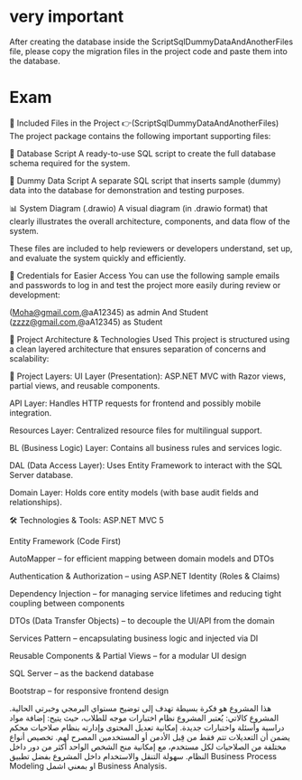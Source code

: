 # very important 
After creating the database inside the ScriptSqlDummyDataAndAnotherFiles file, please copy the migration files in the project code and paste them into the database.
# Exam
📁 Included Files in the Project 👉(ScriptSqlDummyDataAndAnotherFiles)
The project package contains the following important supporting files:

📄 Database Script
A ready-to-use SQL script to create the full database schema required for the system.

📄 Dummy Data Script
A separate SQL script that inserts sample (dummy) data into the database for demonstration and testing purposes.

📊 System Diagram (.drawio)
A visual diagram (in .drawio format) that clearly illustrates the overall architecture, components, and data flow of the system.

These files are included to help reviewers or developers understand, set up, and evaluate the system quickly and efficiently.

🔐 Credentials for Easier Access
You can use the following sample emails and passwords to log in and test the project more easily during review or development:

(Moha@gmail.com,@aA12345) as admin And Student
(zzzz@gmail.com,@aA12345) as Student

🧱 Project Architecture & Technologies Used
This project is structured using a clean layered architecture that ensures separation of concerns and scalability:

📁 Project Layers:
UI Layer (Presentation): ASP.NET MVC with Razor views, partial views, and reusable components.

API Layer: Handles HTTP requests for frontend and possibly mobile integration.

Resources Layer: Centralized resource files for multilingual support.

BL (Business Logic) Layer: Contains all business rules and services logic.

DAL (Data Access Layer): Uses Entity Framework to interact with the SQL Server database.

Domain Layer: Holds core entity models (with base audit fields and relationships).

🛠️ Technologies & Tools:
ASP.NET MVC 5

Entity Framework (Code First)

AutoMapper – for efficient mapping between domain models and DTOs

Authentication & Authorization – using ASP.NET Identity (Roles & Claims)

Dependency Injection – for managing service lifetimes and reducing tight coupling between components

DTOs (Data Transfer Objects) – to decouple the UI/API from the domain

Services Pattern – encapsulating business logic and injected via DI

Reusable Components & Partial Views – for a modular UI design

SQL Server – as the backend database

Bootstrap – for responsive frontend design

هذا المشروع هو فكرة بسيطة تهدف إلى توضيح مستواي البرمجي وخبرتي الحالية.
المشروع كالاتي:
يُعتبر المشروع نظام اختبارات موجه للطلاب، حيث يتيح:
إضافة مواد دراسية وأسئلة واختبارات جديدة.
إمكانية تعديل المحتوى وإدارته بنظام صلاحيات محكم يضمن أن التعديلات تتم فقط من قِبل الأدمن أو المستخدمين المصرح لهم.
تخصيص أنواع مختلفة من الصلاحيات لكل مستخدم، مع إمكانية منح الشخص الواحد أكثر من دور داخل النظام.
سهولة التنقل والاستخدام داخل المشروع بفضل تطبيق  Business Process Modeling او بمعني اشمل Business Analysis.
